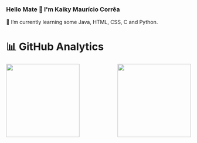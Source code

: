 ### Hello Mate 👋 I'm Kaiky Maurício Corrêa 

🌟 I’m currently learning some Java, HTML, CSS, C and Python.

# 📊 GitHub Analytics
<a href="https://github-readme-stats.vercel.app/api?username=KaikyM&rank_icon=github&theme=tokyonight">
  <img height=200 align="left" src="https://github-readme-stats.vercel.app/api?username=KaikyM&rank_icon=github&theme=tokyonight" />
</a>
<a href="https://github.com/KaikyM/convoychat&theme=tokyonight">
  <img height=200 align="right" src="https://github-readme-stats.vercel.app/api/top-langs?username=KaikyM&layout=compact&langs_count=8&card_width=320&theme=tokyonight" />
</a>

